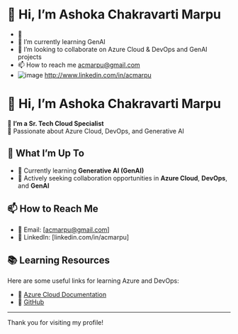 
#  👋 Hi,  I’m Ashoka Chakravarti Marpu
- 👀 
- 🌱 I’m currently learning GenAI
- 💞️ I’m looking to collaborate on Azure Cloud & DevOps and GenAI projects
- 📫 How to reach me acmarpu@gmail.com
- ![image](https://github.com/user-attachments/assets/6c0eb187-569a-48dc-8029-9199b11680c3) http://www.linkedin.com/in/acmarpu
<!---
![image](https://github.com/user-attachments/assets/3bf9376a-449f-4529-9fea-69569d009773) If you're interested in learning about Azure and DevOps check my **repositories**

acmarpu/acmarpu is a ✨ special ✨ repository because its `README.md` (this file) appears on your GitHub profile.
You can click the Preview link to take a look at your changes.
--->


# 👋 Hi, I’m Ashoka Chakravarti Marpu

🌟 **I’m a Sr. Tech Cloud Specialist**  
🚀 Passionate about Azure Cloud, DevOps, and Generative AI  

## 👀 What I’m Up To
- 🌱 Currently learning **Generative AI (GenAI)**
- 💼 Actively seeking collaboration opportunities in **Azure Cloud**, **DevOps**, and **GenAI**

## 📫 How to Reach Me
- 📧 Email: [acmarpu@gmail.com]
- 💼 LinkedIn: [linkedin.com/in/acmarpu]

## 📚 Learning Resources
Here are some useful links for learning Azure and DevOps:

- 🔷 [Azure Cloud Documentation](https://github.com/acmarpu/01-Azure-Document)  
- 🧰 [GitHub](https://github.com/acmarpu/02-Git)

---

Thank you for visiting my profile!
